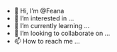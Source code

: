 - 👋 Hi, I’m @Feana
- 👀 I’m interested in ...
- 🌱 I’m currently learning ...
- 💞️ I’m looking to collaborate on ...
- 📫 How to reach me ...

<!---
Feana/Feana is a ✨ special ✨ repository because its `README.md` (this file) appears on your GitHub profile.
You can click the Preview link to take a look at your changes.
--->
